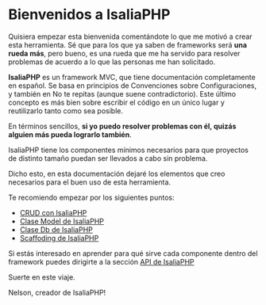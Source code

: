 # Bienvenidos a IsaliaPHP

Quisiera empezar esta bienvenida comentándote lo que me motivó a crear esta herramienta. Sé que para los que ya saben de frameworks será **una rueda más**, pero bueno, es una rueda que me ha servido para resolver problemas de acuerdo a lo que las personas me han solicitado.

**IsaliaPHP** es un framework MVC, que tiene documentación completamente en español. Se basa en principios de Convenciones sobre Configuraciones, y también en No te repitas (aunque suene contradictorio). Este último concepto es más bien sobre escribir el código en un único lugar y reutilizarlo tanto como sea posible.

En términos sencillos, **si yo puedo resolver problemas con él, quizás alguien más pueda lograrlo también**.

IsaliaPHP tiene los componentes mínimos necesarios para que proyectos de distinto tamaño puedan ser llevados a cabo sin problema.

Dicho esto, en esta documentación dejaré los elementos que creo necesarios para el buen uso de esta herramienta.

Te recomiendo empezar por los siguientes puntos:
- [CRUD con IsaliaPHP](crud.md)
- [Clase Model de IsaliaPHP](model.md)
- [Clase Db de IsaliaPHP](db.md)
- [Scaffoding de IsaliaPHP](scaffolding.md)

Si estás interesado en aprender para qué sirve cada componente dentro del framework puedes dirigirte a la sección [API de IsaliaPHP](api.md)

Suerte en este viaje.

Nelson, creador de IsaliaPHP!
